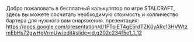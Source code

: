 Добро пожаловать в бесплатный калькулятор по игре STALCRAFT, здесь вы можете сосчитать необходимую стоимость и колличество бартера для нужного вам снаряжения.
презентация: https://docs.google.com/presentation/d/1FTpiET4gE5rdTZK0yARc13HVWtzmEbHs72gwHgVrmUw/edit#slide=id.g202c234f5e1_1_12